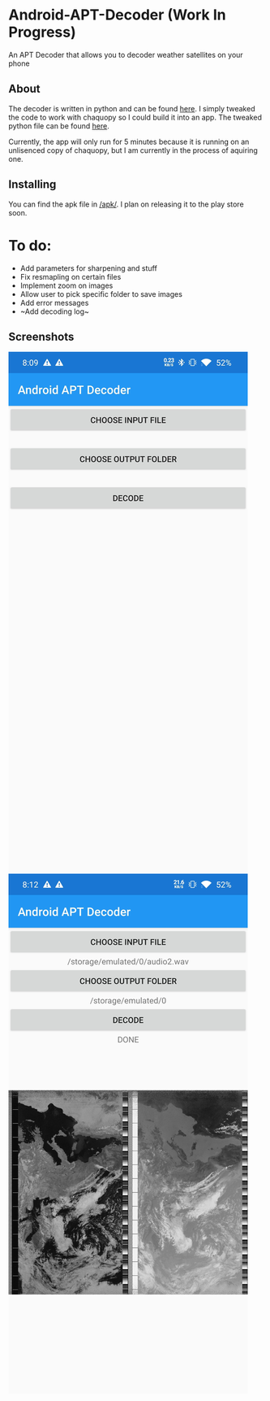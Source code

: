 # Android-APT-Decoder (Work In Progress)
An APT Decoder that allows you to decoder weather satellites on your phone

## About
The decoder is written in python and can be found [here](https://github.com/Chemfinn/apitran-improved/tree/master/apitran-improved). I simply tweaked the code to work with chaquopy so I could build it into an app. The tweaked python file can be found [here](https://github.com/Blobtoe/Android-APT-Decoder/blob/master/app/src/main/python/app.py).

Currently, the app will only run for 5 minutes because it is running on an unlisenced copy of chaquopy, but I am currently in the process of aquiring one.

## Installing
You can find the apk file in [/apk/](https://github.com/Blobtoe/Android-APT-Decoder/blob/master/apk/APT%20Decoder.apk). I plan on releasing it to the play store soon.

# To do:
  - Add parameters for sharpening and stuff
  - Fix resmapling on certain files
  - Implement zoom on images
  - Allow user to pick specific folder to save images
  - Add error messages
  - ~Add decoding log~

## Screenshots
![](https://github.com/Blobtoe/Android-APT-Decoder/blob/master/Screenshot_1.jpg)
![](https://github.com/Blobtoe/Android-APT-Decoder/blob/master/Screenshot_2.jpg)
